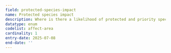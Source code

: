 ```yaml
---
field: protected-species-impact
name: Protected species impact
description: Where is there a likelihood of protected and priority species being affected?
datatype: enum
codelist: affect-area
cardinality: 1
entry-date: 2025-07-08
end-date: ''
---
```

